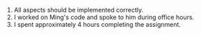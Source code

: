 1) All aspects should be implemented correctly.
2) I worked on Ming's code and spoke to him during office hours.
3) I spent approximately 4 hours completing the assignment.
